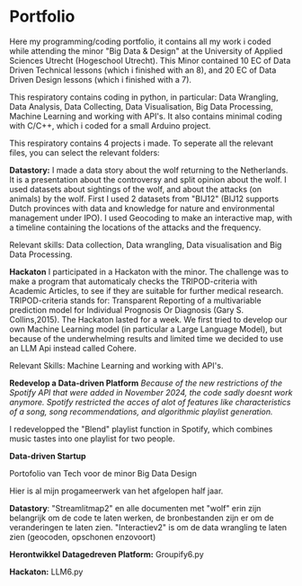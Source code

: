 # Portfolio
Here my programming/coding portfolio, it contains all my work i coded while attending the minor "Big Data & Design" at the University of Applied Sciences Utrecht (Hogeschool Utrecht). This Minor contained 10 EC of Data Driven Technical lessons (which i finished with an 8), and 20 EC of Data Driven Design lessons (which i finished with a 7).

This respiratory contains coding in python, in particular: Data Wrangling, Data Analysis, Data Collecting, Data Visualisation, Big Data Processing, Machine Learning and working with API's. It also contains minimal coding with C/C++, which i coded for a small Arduino project.


This respiratory contains 4 projects i made. To seperate all the relevant files, you can select the relevant folders:

**Datastory:** I made a data story about the wolf returning to the Netherlands. It is a presentation about the controversy and split opinion about the wolf. I used datasets about sightings of the wolf, and about the attacks (on animals) by the wolf. First I used 2 datasets from "BIJ12" (BIJ12 supports Dutch provinces with data and knowledge for nature and environmental management under IPO). I used Geocoding to make an interactive map, with a timeline containing the locations of the attacks and the frequency.

Relevant skills: Data collection, Data wrangling, Data visualisation and Big Data Processing.

**Hackaton**
I participated in a Hackaton with the minor. The challenge was to make a program that automaticaly checks the TRIPOD-criteria with Academic Articles, to see if they are suitable for further medical research. TRIPOD-criteria stands for: Transparent Reporting of a multivariable prediction model for Individual Prognosis Or Diagnosis (Gary S. Collins,2015). The Hackaton lasted for a week.
We first tried to develop our own Machine Learning model (in particular a Large Language Model), but because of the underwhelming results and limited time we decided to use an LLM Api instead called Cohere.

Relevant Skills: Machine Learning and working with API's.

**Redevelop a Data-driven Platform**
_Because of the new restrictions of the Spotify API that were added in November 2024, the code sadly doesnt work anymore. Spotify restricted the acces of alot of features like characteristics of a song, song recommendations, and algorithmic playlist generation._

I redevelopped the "Blend" playlist function in Spotify, which combines music tastes into one playlist for two people.

**Data-driven Startup**





Portofolio van Tech voor de minor Big Data Design

Hier is al mijn progameerwerk van het afgelopen half jaar.

**Datastory**: "Streamlitmap2" en alle documenten met "wolf" erin zijn belangrijk om de code te laten werken, de bronbestanden zijn er om de veranderingen te laten zien. "Interactiev2" is om de data wrangling te laten zien (geocoden, opschonen enzovoort)

**Herontwikkel Datagedreven Platform:** Groupify6.py

**Hackaton:** LLM6.py

